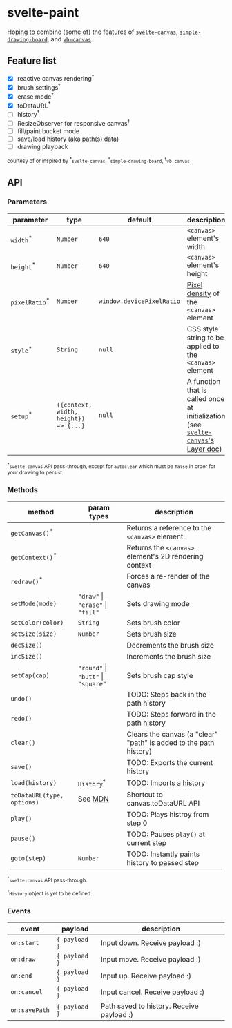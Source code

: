 # svelte-paint

Hoping to combine (some of) the features of [`svelte-canvas`](https://www.npmjs.com/package/svelte-canvas), [`simple-drawing-board`](https://www.npmjs.com/package/simple-drawing-board), and [`vb-canvas`](https://www.npmjs.com/package/vb-canvas).

## Feature list

- [x] reactive canvas rendering<sup>\*</sup>
- [x] brush settings<sup>†</sup>
- [x] erase mode<sup>†</sup>
- [x] toDataURL<sup>†</sup>
- [ ] history<sup>†</sup>
- [ ] ResizeObserver for responsive canvas<sup>‡</sup>
- [ ] fill/paint bucket mode
- [ ] save/load history (aka path(s) data)
- [ ] drawing playback

<sup>courtesy of or inspired by <sup>\*</sup>`svelte-canvas`, <sup>†</sup>`simple-drawing-board`, <sup>‡</sup>`vb-canvas`</sup>

## API

### Parameters

| parameter                 | type                                  | default                   | description                                                                                                                        |
| ------------------------- | ------------------------------------- | ------------------------- | ---------------------------------------------------------------------------------------------------------------------------------- |
| `width`<sup>\*</sup>      | `Number`                              | `640`                     | `<canvas>` element's width                                                                                                         |
| `height`<sup>\*</sup>     | `Number`                              | `640`                     | `<canvas>` element's height                                                                                                        |
| `pixelRatio`<sup>\*</sup> | `Number`                              | `window.devicePixelRatio` | [Pixel density](https://developer.mozilla.org/en-US/docs/Web/API/Window/devicePixelRatio#Examples) of the `<canvas>` element       |
| `style`<sup>\*</sup>      | `String`                              | `null`                    | CSS style string to be applied to the `<canvas>` element                                                                           |
| `setup`<sup>\*</sup>      | `({context, width, height}) => {...}` | `null`                    | A function that is called once at initialization (see [`svelte-canvas`'s Layer doc](https://github.com/dnass/svelte-canvas#layer)) |

<sup><sup>\*</sup>`svelte-canvas` API pass-through, except for `autoclear` which must be `false` in order for your drawing to persist.</sup>

### Methods

| method                      | param types                                                                             | description                                                       |
| --------------------------- | --------------------------------------------------------------------------------------- | ----------------------------------------------------------------- |
| `getCanvas()`<sup>\*</sup>  |                                                                                         | Returns a reference to the `<canvas>` element                     |
| `getContext()`<sup>\*</sup> |                                                                                         | Returns the `<canvas>` element's 2D rendering context             |
| `redraw()`<sup>\*</sup>     |                                                                                         | Forces a re-render of the canvas                                  |
| `setMode(mode)`             | `"draw"` \| `"erase"` \| `"fill"`                                                       | Sets drawing mode                                                 |
| `setColor(color)`           | `String`                                                                                | Sets brush color                                                  |
| `setSize(size)`             | `Number`                                                                                | Sets brush size                                                   |
| `decSize()`                 |                                                                                         | Decrements the brush size                                         |
| `incSize()`                 |                                                                                         | Increments the brush size                                         |
| `setCap(cap)`               | `"round"` \| `"butt"` \| `"square"`                                                     | Sets brush cap style                                              |
| `undo()`                    |                                                                                         | TODO: Steps back in the path history                              |
| `redo()`                    |                                                                                         | TODO: Steps forward in the path history                           |
| `clear()`                   |                                                                                         | Clears the canvas (a "clear" "path" is added to the path history) |
| `save()`                    |                                                                                         | TODO: Exports the current history                                 |
| `load(history)`             | `History`<sup>†</sup>                                                                   | TODO: Imports a history                                           |
| `toDataURL(type, options)`  | See [MDN](https://developer.mozilla.org/en-US/docs/Web/API/HTMLCanvasElement/toDataURL) | Shortcut to canvas.toDataURL API                                  |
| `play()`                    |                                                                                         | TODO: Plays histroy from step 0                                   |
| `pause()`                   |                                                                                         | TODO: Pauses `play()` at current step                             |
| `goto(step)`                | `Number`                                                                                | TODO: Instantly paints history to passed step                     |

<sup><sup>\*</sup>`svelte-canvas` API pass-through.</sup>

<sup><sup>†</sup>`History` object is yet to be defined.</sup>

### Events

| event         | payload       | description                               |
| ------------- | ------------- | ----------------------------------------- |
| `on:start`    | `{ payload }` | Input down. Receive payload :)            |
| `on:draw`     | `{ payload }` | Input move. Receive payload :)            |
| `on:end`      | `{ payload }` | Input up. Receive payload :)              |
| `on:cancel`   | `{ payload }` | Input cancel. Receive payload :)          |
| `on:savePath` | `{ payload }` | Path saved to history. Receive payload :) |

